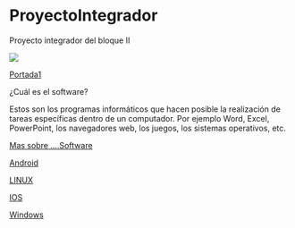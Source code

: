 # ProyectoIntegrador
Proyecto integrador del bloque II

![](https://images.cooltext.com/5136247.png)


[Portada1](https://arfp24.github.io/ProyectoIntegrador/Portada1)


¿Cuál es el software?

Estos son los programas informáticos que hacen posible la realización de tareas específicas dentro de un computador. Por ejemplo Word, Excel, PowerPoint, los navegadores web, los juegos, los sistemas operativos, etc.









[Mas sobre ....Software](https://youtu.be/pegiw2iVUY8)

[Android](https://arfp24.github.io/ProyectoIntegrador/Android)

[LINUX](https://arfp24.github.io/ProyectoIntegrador/LINUX)

[IOS](https://arfp24.github.io/ProyectoIntegrador/IOS)

[Windows](https://arfp24.github.io/ProyectoIntegrador/Windows)






